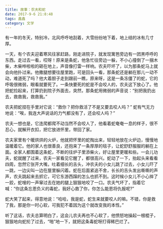 ```yaml
---
title: 故事：农夫和蛇
date: 2017-9-6 21:8:48
tags: 鑫鑫
category: 文学
---
```

有一年的冬天，特别冷，北风呼呼地刮着，大雪纷纷地下着，地上结的冰有几寸厚。

一天，有个农夫迎着寒风往家赶路，刚走进院子，就发现篱笆旁边有一团黑呼呼的东西。走过去一看，哎呀！原来是条蛇，他急忙往旁边一躲，不小心撞倒了一捆木柴，木柴哗啦啦的砸在地上，声音像打雷一样响。农夫吓坏了，以为那条蛇马上就会向他扑过来。他撒腿想要往屋里跑，可是回头一看，那条蛇还是躺在那儿一动不动，难道死了吗？他大着胆子走到跟前一瞧，原来呀，这是一条冻僵了的蛇，它的呼吸很微弱，眼看就要死了。一条快要死的蛇是不会咬人的，农夫这下放心了。他把蛇捡起来，打算扔到院子外面去，突然，那条蛇用微弱的声音说：“别把我扔出去，救救我，救救我。”

农夫把蛇捏在手里对它说：“救你？把你救活了不是又要去咬人吗？” 蛇有气无力地说：“唉，我连大声说话的力气都没有了，还会咬人吗？”

农夫一想也是，它连爬都爬不动当然不会咬人了，他看着蛇奄奄一息的样子，很不忍心，就解开衣扣，把它放进怀里，带回了家。

农夫家里有个暖烘烘的火炉，他就把怀里的蛇掏出来，轻轻地放在火炉边，慢慢地温暖着它。他的家人也很善良，还抱来了一条厚厚的毯子，让蛇舒舒服服的躺在上面。全家人都围着这条蛇，不断的往炉子里添柴火，好让屋里更暖和些。一会儿功夫，蛇就醒了过来，农夫一家看见它醒了，都很高兴。蛇动了一下，抬起头来看看四周，忽然它张开大嘴，吐着细长的舌头，冲农夫的小女儿跳了过去，小女儿吓了一跳，一边尖叫一边在屋里躲闪着。蛇在后面紧追不舍，长长的舌头发出嘶嘶的声声，农夫跳起来去抓它，可它东游西蹿的怎么也抓不到。这时候小女儿不小心摔了一跤，蛇嗖的一声窜过去在她的腿上狠狠地咬了一口。农夫气坏了，指着它喊：“你这条忘恩负义的毒蛇，我好心救了你，你怎么能恩将仇报呢?”

蛇大笑了起来，得意地说：“哈哈，我是蛇，蛇生来就要咬人的嘛。不错，你是救了我，那是你一时心软，可我犯不着因为这个就改变我的本性。”

听了这话，农夫总算明白了，这会儿农夫再也不心软了，他愤怒地操起一根棍子，狠狠地向蛇抡了过去，“啪”地一下，就把这条毒蛇呀打得稀巴烂了。